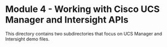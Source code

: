 # Module 4 - Working with Cisco UCS Manager and Intersight APIs 
This directory contains two subdirectories that focus on
UCS Manager and Intersight demo files.
